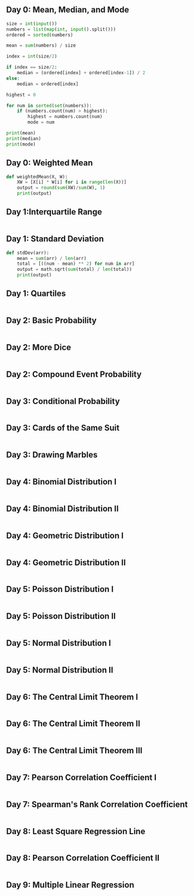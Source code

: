 ## Day 0: Mean, Median, and Mode

```python
size = int(input())
numbers = list(map(int, input().split()))
ordered = sorted(numbers)

mean = sum(numbers) / size

index = int(size/2)

if index == size/2:
    median = (ordered[index] + ordered[index-1]) / 2 
else:
    median = ordered[index]

highest = 0

for num in sorted(set(numbers)):
    if (numbers.count(num) > highest):
        highest = numbers.count(num)
        mode = num

print(mean)
print(median)
print(mode)
```

## Day 0: Weighted Mean

```python
def weightedMean(X, W):
    XW = [X[i] * W[i] for i in range(len(X))]
    output = round(sum(XW)/sum(W), 1)
    print(output)
```

## Day 1:Interquartile Range

```python
```

## Day 1: Standard Deviation

```python
def stdDev(arr):
    mean = sum(arr) / len(arr)
    total = [((num - mean) ** 2) for num in arr]
    output = math.sqrt(sum(total) / len(total))
    print(output)
```

## Day 1: Quartiles

```python
```

## Day 2: Basic Probability

```python
```

## Day 2: More Dice

```python
```

## Day 2: Compound Event Probability

```python
```

## Day 3: Conditional Probability

```python
```

## Day 3: Cards of the Same Suit

```python
```

## Day 3: Drawing Marbles

```python
```

## Day 4: Binomial Distribution I

```python
```

## Day 4: Binomial Distribution II

```python
```

## Day 4: Geometric Distribution I

```python
```

## Day 4: Geometric Distribution II

```python
```

## Day 5: Poisson Distribution I

```python
```

## Day 5: Poisson Distribution II

```python
```

## Day 5: Normal Distribution I

```python
```

## Day 5: Normal Distribution II

```python
```

## Day 6: The Central Limit Theorem I

```python
```

## Day 6: The Central Limit Theorem II

```python
```

## Day 6: The Central Limit Theorem III

```python
```

## Day 7: Pearson Correlation Coefficient I

```python
```

## Day 7: Spearman's Rank Correlation Coefficient

```python
```

## Day 8: Least Square Regression Line

```python
```

## Day 8: Pearson Correlation Coefficient II

```python
```

## Day 9: Multiple Linear Regression

```python
```